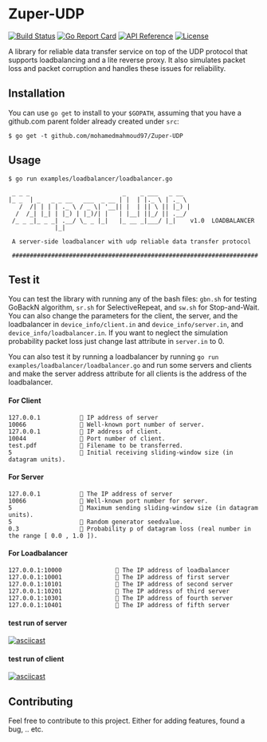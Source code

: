 # Zuper-UDP
[![Build Status](https://travis-ci.com/mohamedmahmoud97/Zuper-UDP.svg?token=aQtpZzy2UuNChYAfpRmS&branch=master)](https://travis-ci.com/mohamedmahmoud97/Zuper-UDP)
[![Go Report Card](https://goreportcard.com/badge/github.com/mohamedmahmoud97/Zuper-UDP)](https://goreportcard.com/report/github.com/mohamedmahmoud97/Zuper-UDP)
[![API Reference](
https://camo.githubusercontent.com/915b7be44ada53c290eb157634330494ebe3e30a/68747470733a2f2f676f646f632e6f72672f6769746875622e636f6d2f676f6c616e672f6764646f3f7374617475732e737667
)](https://godoc.org/github.com/mohamedmahmoud97/Zuper-UDP)
[![License](https://img.shields.io/dub/l/vibe-d.svg)](https://github.com/mohamedmahmoud97/Zuper-UDP/blob/v2/LICENSE)

 A library for reliable data transfer service on top of the UDP protocol that supports loadbalancing and a lite reverse proxy. It also simulates packet loss and packet corruption and handles these issues for reliability.

## Installation
You can use `go get` to install to your `$GOPATH`, assuming that you have a github.com parent folder already created under `src`:
```
$ go get -t github.com/mohamedmahmoud97/Zuper-UDP
```

## Usage
```
$ go run examples/loadbalancer/loadbalancer.go
 
 _ _ _                          _    _ ___   _ __
|_ _  | _   _ _ __   ___  _ __ | |  | |._ \ | ._ \
   /  /| | | | ._ \ / _ \| '__|| |  | || \ || |_) |
  /  /_| |_| | |_) | |_)/| |   | |__| ||_/ || .__/
 /_ _ _|_ _ _| .__/ \_ _ |_|   |_ __ _|___/ |_|    v1.0  LOADBALANCER
             |_|

 A server-side loadbalancer with udp reliable data transfer protocol

 #####################################################################

```

## Test it 

You can test the library with running any of the bash files: `gbn.sh` for testing GoBackN algorithm, `sr.sh` for SelectiveRepeat, and `sw.sh` for Stop-and-Wait. You can also change the parameters for the client, the server, and the loadbalancer in `device_info/client.in` and `device_info/server.in`, and `device_info/loadbalancer.in`. If you want to neglect the simulation probability packet loss just change last attribute in `server.in` to 0.

You can also test it by running a loadbalancer by running `go run examples/loadbalancer/loadbalancer.go` and run some servers and clients and make the server address attribute for all clients is the address of the loadbalancer.

#### **For Client**
```
127.0.0.1            IP address of server
10066                Well-known port number of server.
127.0.0.1            IP address of client.
10044                Port number of client.
test.pdf             Filename to be transferred.
5                    Initial receiving sliding-window size (in datagram units).
```

#### **For Server**
```
127.0.0.1            The IP address of server
10066                Well-known port number for server.
5                    Maximum sending sliding-window size (in datagram units).
5                    Random generator seedvalue.
0.3                  Probability p of datagram loss (real number in the range [ 0.0 , 1.0 ]).
```

#### **For Loadbalancer**
```
127.0.0.1:10000                The IP address of loadbalancer
127.0.0.1:10001                The IP address of first server
127.0.0.1:10101                The IP address of second server
127.0.0.1:10201                The IP address of third server
127.0.0.1:10301                The IP address of fourth server
127.0.0.1:10401                The IP address of fifth server
```

#### **test run of server**
[![asciicast](https://asciinema.org/a/GSjxa39RyY1SgRVkHj7wCntSf.png)](https://asciinema.org/a/GSjxa39RyY1SgRVkHj7wCntSf)

#### **test run of client**
[![asciicast](https://asciinema.org/a/U9RGjOWl1sKWf3qkxEVMyE5AI.png)](https://asciinema.org/a/U9RGjOWl1sKWf3qkxEVMyE5AI)

## Contributing
Feel free to contribute to this project. Either for adding features, found a bug, .. etc.
